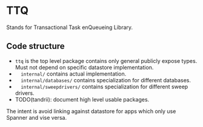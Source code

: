 # TTQ

Stands for Transactional Task enQueueing Library.

## Code structure

  * `ttq` is the top level package contains only general publicly expose types.
    Must not depend on specific datastore implementation.
  * `  internal/` contains actual implementation.
  * `  internal/databases/` contains specialization for different databases.
  * `  internal/sweepdrivers/` contains specialization for different sweep
    drivers.
  * TODO(tandrii): document high level usable packages.

The intent is avoid linking against datastore for apps which only use Spanner
and vise versa.
